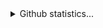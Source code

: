 <details>
  <summary>Github statistics...</summary>
<p align ="center">
  <image src="https://wakatime.com/share/@M1nex_off/e266bb9a-b67e-43b7-b319-7174cc167d21.svg" height="400"/>
</p>
</details>
